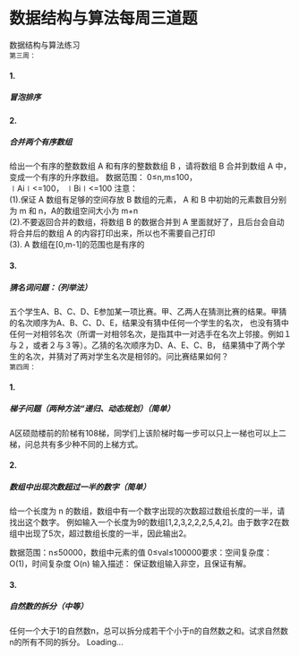 # 数据结构与算法每周三道题
数据结构与算法练习<br>
`第三周：`<br>
#### 1.
##### 冒泡排序<br>
#### 2.
##### 合并两个有序数组
给出一个有序的整数数组 A 和有序的整数数组 B ，请将数组 B 合并到数组 A 中，变成一个有序的升序数组。
数据范围： 0≤n,m≤100，∣Ai∣<=100， ∣Bi∣<=100
注意：<br>
(1).保证 A 数组有足够的空间存放 B 数组的元素， A 和 B 中初始的元素数目分别为 m 和 n，A的数组空间大小为 m+n<br>
(2).不要返回合并的数组，将数组 B 的数据合并到 A 里面就好了，且后台会自动将合并后的数组 A 的内容打印出来，所以也不需要自己打印<br>
(3). A 数组在[0,m-1]的范围也是有序的<br>
#### 3.
##### 猜名词问题：（列举法）
五个学生A、B、C、D、E参加某一项比赛。甲、乙两人在猜测比赛的结果。甲猜的名次顺序为A、B、C、D、E，结果没有猜中任何一个学生的名次，
也没有猜中任何一对相邻名次（所谓一对相邻名次，是指其中一对选手在名次上邻接。例如１与２，或者２与３等）。乙猜的名次顺序为D、A、E、C、B，
结果猜中了两个学生的名次，并猜对了两对学生名次是相邻的。问比赛结果如何？<br>
`第四周：`<br>
#### 1.
##### 梯子问题（两种方法“递归、动态规划）（简单）
A区硕勋楼前的阶梯有108梯，同学们上该阶梯时每一步可以只上一梯也可以上二梯，问总共有多少种不同的上梯方式。<br>
#### 2.
##### 数组中出现次数超过一半的数字（简单）
给一个长度为 n 的数组，数组中有一个数字出现的次数超过数组长度的一半，请找出这个数字。
例如输入一个长度为9的数组[1,2,3,2,2,2,5,4,2]。由于数字2在数组中出现了5次，超过数组长度的一半，因此输出2。

数据范围：n≤50000，数组中元素的值 0≤val≤100000要求：空间复杂度：O(1)，时间复杂度 O(n)
输入描述：
保证数组输入非空，且保证有解。<br>
#### 3.
##### 自然数的拆分（中等）
任何一个大于1的自然数n，总可以拆分成若干个小于n的自然数之和。试求自然数n的所有不同的拆分。
Loading... 
